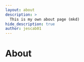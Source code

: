 ```yaml
---
layout: about
description: >
  This is my own about page (mkd)
hide_description: true
author: jescab01
---
```


# About

<!--author-->





